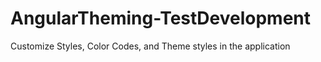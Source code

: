 # AngularTheming-TestDevelopment
Customize Styles, Color Codes, and Theme styles in the application

